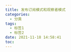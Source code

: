```yaml
---
title: 发布订阅模式和观察者模式
categories:
  - 分类
tags:
  - 标签1
  - 标签2
date: 2021-11-18 14:58:41
toc:
---
```

